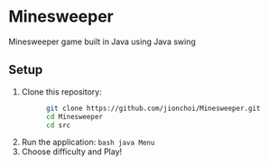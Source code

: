# Minesweeper
Minesweeper game built in Java using Java swing

## **Setup**
1. Clone this repository:
      ```bash
            git clone https://github.com/jionchoi/Minesweeper.git
            cd Minesweeper
            cd src
      ```
2. Run the application:
         ```bash
   java Menu
         ```
3. Choose difficulty and Play!
